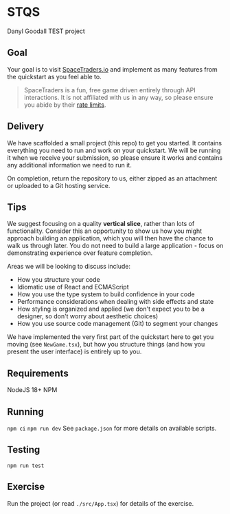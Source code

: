 # STQS
Danyl Goodall TEST project
## Goal
Your goal is to visit [SpaceTraders.io](https://docs.spacetraders.io/quickstart/new-game) and implement as many features from the quickstart as you feel able to.

> SpaceTraders is a fun, free game driven entirely through API interactions. It is not affiliated with us in any way, so please ensure you abide by their [rate limits](https://docs.spacetraders.io/api-guide/rate-limits).
## Delivery
We have scaffolded a small project (this repo) to get you started. It contains everything you need to run and work on your quickstart. We will be running it when we receive your submission, so please ensure it works and contains any additional information we need to run it.

On completion, return the repository to us, either zipped as an attachment or uploaded to a Git hosting service.

## Tips
We suggest focusing on a quality **vertical slice**, rather than lots of functionality. Consider this an opportunity to show us how you might approach building an application, which you will then have the chance to walk us through later. You do not need to build a large application - focus on demonstrating experience over feature completion.

Areas we will be looking to discuss include:
- How you structure your code
- Idiomatic use of React and ECMAScript
- How you use the type system to build confidence in your code
- Performance considerations when dealing with side effects and state
- How styling is organized and applied (we don't expect you to be a designer, so don't worry about aesthetic choices)
- How you use source code management (Git) to segment your changes

We have implemented the very first part of the quickstart here to get you moving (see `NewGame.tsx`), but how you structure things (and how you present the user interface) is entirely up to you.

## Requirements

NodeJS 18+
NPM

## Running

`npm ci`
`npm run dev`
See `package.json` for more details on available scripts.

## Testing

`npm run test`


## Exercise

Run the project (or read `./src/App.tsx`) for details of the exercise.